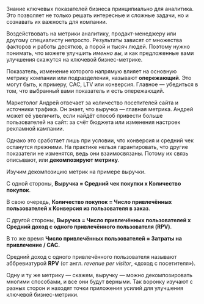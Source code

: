 Знание ключевых показателей бизнеса принципиально для аналитика. Это позволяет не только решать интересные и сложные задачи, но и сознавать их важность для компании.

Воздействовать на метрики аналитику, продакт-менеджеру или другому специалисту непросто. Результаты зависят от множества факторов и работы десятков, а порой и тысяч людей. Поэтому нужно понимать, что можете улучшить _именно вы_, и как предложенные вами улучшения скажутся на ключевой бизнес-метрике.

Показатель, изменение которого напрямую влияет на основную метрику компании или подразделения, называют **опережающий**. Это могут быть, к примеру, CAC, LTV или конверсия. Главное — убедиться в том, что выбранный вами показатель и есть опережающий.

Маркетолог Андрей отвечает за количество посетителей сайта и источники трафика. Он знает, что выручка — главная метрика. Андрей может её увеличить, если найдёт способ привести больше пользователей на сайт: за счёт бюджета или изменения настроек рекламной кампании.

Однако это сработает лишь при условии, что конверсия и средний чек останутся прежними. На практике нельзя гарантировать, что другие показатели не изменятся, ведь они взаимосвязаны. Потому их связь описывают, или **декомпозируют метрику**.

Изучим декомпозицию метрик на примере выручки.

С одной стороны, **Выручка = Средний чек покупки x Количество покупок**.

В свою очередь, **Количество покупок = Число привлечённых пользователей x Конверсия из пользователя в заказ**.

С другой стороны, **Выручка = Число привлечённых пользователей x Средний доход с одного привлечённого пользователя (RPV)**.

В то же время **Число привлечённых пользователей = Затраты на привлечение / CAC.**

Средний доход с одного привлечённого пользователя называют аббревиатурой **RPV** (от англ. _revenue per visitor_, «доход с посетителя»).

Одну и ту же метрику — скажем, выручку — можно декомпозировать многими способами, и все они будут верными. Так воронку изучают с разных сторон и находят точки приложения усилий для улучшения ключевой бизнес-метрики.

